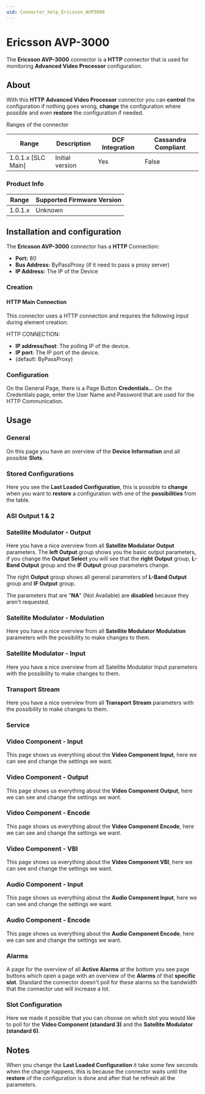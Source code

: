 ```yaml
---
uid: Connector_help_Ericsson_AVP3000
---
```


# Ericsson AVP-3000

The **Ericsson AVP-3000** connector is a **HTTP** connector that is used for monitoring **Advanced Video Processor** configuration.

## About

With this **HTTP** **Advanced Video Processor** connector you can **control** the configuration if nothing goes wrong, **change** the configuration where possible and even **restore** the configuration if needed.

Ranges of the connector

| Range | Description | DCF Integration | Cassandra Compliant |
|----------------------|-----------------|---------------------|-------------------------|
| 1.0.1.x \[SLC Main\] | Initial version | Yes                 | False                   |

### Product Info

| Range | Supported Firmware Version |
|------------------|-----------------------------|
| 1.0.1.x          | Unknown                     |

## Installation and configuration

The **Ericsson AVP-3000** connector has a **HTTP** Connection:

- **Port:** 80
- **Bus Address:** ByPassProxy (if it need to pass a proxy server)
- **IP Address:** The IP of the Device

### Creation

#### HTTP Main Connection

This connector uses a HTTP connection and requires the following input during element creation:

HTTP CONNECTION:

- **IP address/host**: The polling IP of the device.
- **IP port**: The IP port of the device.
- (default: ByPassProxy)

### Configuration

On the General Page, there is a Page Button **Credentials..**.
On the Credentials page, enter the User Name and Password that are used for the HTTP Communication.

## Usage

### General

On this page you have an overview of the **Device Information** and all possible **Slots**.

### Stored Configurations

Here you see the **Last Loaded Configuration**, this is possible to **change** when you want to **restore** a configuration with one of the **possibilities** from the table.

### ASI Output 1 & 2

### Satellite Modulator - Output

Here you have a nice overview from all **Satellite Modulator Output** parameters. The **left Output** group shows you the basic output parameters, if you change the **Output Select** you will see that the **right** **Output** group, **L-Band Output** group and the **IF Output** group parameters change.

The right **Output** group shows all general parameters of **L-Band Output** group and **IF Output** group.

The parameters that are "**NA**" (Not Available) are **disabled** because they aren't requested.

### Satellite Modulator - Modulation

Here you have a nice overview from all **Satellite Modulator Modulation** parameters with the possibility to make changes to them.

### Satellite Modulator - Input

Here you have a nice overview from all Satellite Modulator Input parameters with the possibility to make changes to them.

### Transport Stream

Here you have a nice overview from all **Transport Stream** parameters with the possibility to make changes to them.

### Service

### Video Component - Input

This page shows us everything about the **Video Component Input**, here we can see and change the settings we want.

### Video Component - Output

This page shows us everything about the **Video Component Output**, here we can see and change the settings we want.

### Video Component - Encode

This page shows us everything about the **Video Component Encode**, here we can see and change the settings we want.

### Video Component - VBI

This page shows us everything about the **Video Component VBI**, here we can see and change the settings we want.

### Audio Component - Input

This page shows us everything about the **Audio Component Input**, here we can see and change the settings we want.

### Audio Component - Encode

This page shows us everything about the **Audio Component Encode**, here we can see and change the settings we want.

### Alarms

A page for the overview of all **Active Alarms** at the bottom you see page buttons which open a page with an overview of the **Alarms** of that **specific slot**. Standard the connector doesn't poll for these alarms so the bandwidth that the connector use will increase a lot.

### Slot Configuration

Here we made it possible that you can choose on which slot you would like to poll for the **Video Component (standard 3)** and the **Satellite Modulator (standard 6)**.

## Notes

When you change the **Last Loaded Configuration** it take some few seconds when the change happens, this is because the connector waits until the **restore** of the configuration is done and after that he refresh all the parameters.
